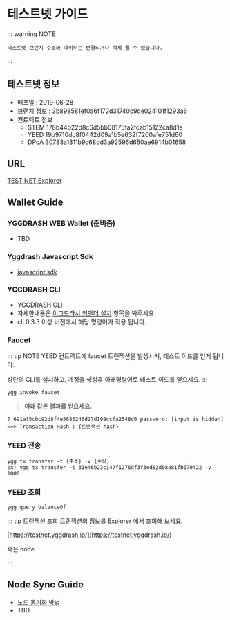 # 테스트넷 가이드
::: warning NOTE
    
    테스트넷 브랜치 주소와 데이터는 변경되거나 삭제 될 수 있습니다.   
:::


## 테스트넷 정보
- 배포일 : 2019-06-28
- 브랜치 정보 : 3b898581ef0a6f172d31740c9de024101f1293a6
- 컨트렉트 정보
    - STEM 178b44b22d8c6d5bb08175fa2fcab15122ca8d1e
    - YEED 19b9710dc8f0442d09a1b5e632f7200afe751d60
    - DPoA 30783a1311b9c68dd3a92596d650ae6914b01658
       
## URL 
[TEST NET Explorer](https://testnet.yggdrash.io)

## Wallet Guide
### YGGDRASH WEB Wallet (준비중)
- TBD

### Yggdrash Javascript Sdk
- [javascript sdk](https://github.com/yggdrash/yggdrash-sdk-js)


### YGGDRASH CLI
- [YGGDRASH CLI](https://github.com/yggdrash/yggdrash-cli)
- 자세한내용은 [이그드라시 커맨더 설치](installation.md#이그드라시-커맨더-설치) 항목을 봐주세요.
- cli 0.3.3 이상 버젼에서 해당 명령어가 적용 됩니다.
  
### Faucet
::: tip NOTE
YEED 컨트렉트에 faucet 트랜잭션을 발생시켜, 테스트 이드를 얻게 됩니다.

상단의 CLI를 설치하고, 계정을 생성후 아래명령어로 테스트 이드를 얻으세요. 
:::

    ygg invoke faucet

>**아래 같은 결과를 얻으세요.**

    ? 691af5cbc92d8f4e5683246d27d199ccfa2548d6 password: [input is hidden]
    ==> Transaction Hash : {트랜잭션 hash}

### YEED 전송
    ygg tx transfer -t {주소} -v {수량}
    ex) ygg tx transfer -t 31e46b23c147f1276df3f3ed82d08a81fb679422 -v 1000

### YEED 조회
    ygg query balanceOf

::: tip 트랜잭션 조회 
트랜잭션의 정보를 Explorer 에서 조회해 보세요.

[https://testnet.yggdrash.io/](https://testnet.yggdrash.io/)

혹은 node 
    
:::

## Node Sync Guide
- [노드 동기화 방법](https://github.com/yggdrash/yggdrash#-yggdrash)
- TBD
